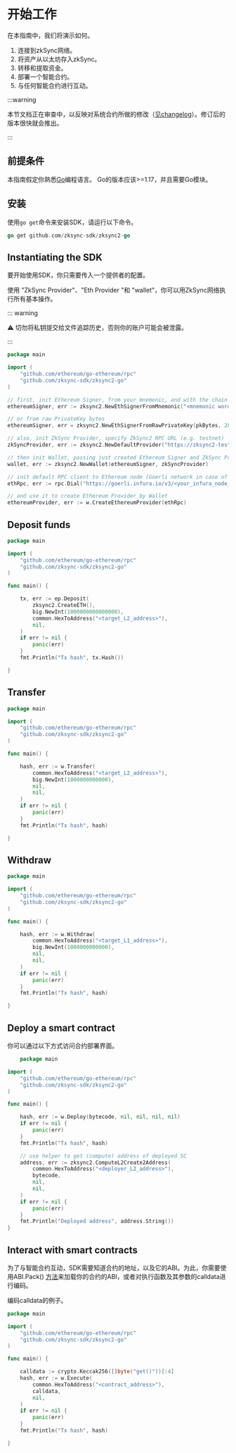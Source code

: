 # 开始工作

在本指南中，我们将演示如何。

1. 连接到zkSync网络。
2. 将资产从以太坊存入zkSync。
3. 转移和提取资金。
4. 部署一个智能合约。
5. 与任何智能合约进行互动。

:::warning

本节文档正在审查中，以反映对系统合约所做的修改（[见changelog](././dev/troubleshooting/changelog.md)）。修订后的版本很快就会推出。

:::

## 前提条件

本指南假定你熟悉[Go](https://go.dev/doc/)编程语言。
Go的版本应该>=1.17，并且需要Go模块。

## 安装

使用`go get`命令来安装SDK，请运行以下命令。

```go
go get github.com/zksync-sdk/zksync2-go
```

## Instantiating the SDK

要开始使用SDK，你只需要传入一个提供者的配置。

使用 "ZkSync Provider"、"Eth Provider "和 "wallet"，你可以用ZkSync网络执行所有基本操作。

::: warning

⚠️ 切勿将私钥提交给文件追踪历史，否则你的账户可能会被泄露。

:::

```go
package main

import (
    "github.com/ethereum/go-ethereum/rpc"
    "github.com/zksync-sdk/zksync2-go"
)

// first, init Ethereum Signer, from your mnemonic, and with the chain Id (in zkSync Era Testnet case, 280)
ethereumSigner, err := zksync2.NewEthSignerFromMnemonic("<mnemonic words>", 280)

// or from raw PrivateKey bytes
ethereumSigner, err = zksync2.NewEthSignerFromRawPrivateKey(pkBytes, 280)

// also, init ZkSync Provider, specify ZkSync2 RPC URL (e.g. testnet)
zkSyncProvider, err := zksync2.NewDefaultProvider("https://zksync2-testnet.zksync.dev")

// then init Wallet, passing just created Ethereum Signer and ZkSync Provider
wallet, err := zksync2.NewWallet(ethereumSigner, zkSyncProvider)

// init default RPC client to Ethereum node (Goerli network in case of ZkSync2 Era Testnet)
ethRpc, err := rpc.Dial("https://goerli.infura.io/v3/<your_infura_node_id>")

// and use it to create Ethereum Provider by Wallet
ethereumProvider, err := w.CreateEthereumProvider(ethRpc)
```

## Deposit funds

```go
package main

import (
    "github.com/ethereum/go-ethereum/rpc"
    "github.com/zksync-sdk/zksync2-go"
)

func main() {

    tx, err := ep.Deposit(
        zksync2.CreateETH(),
        big.NewInt(1000000000000000),
        common.HexToAddress("<target_L2_address>"),
        nil,
    )
    if err != nil {
        panic(err)
    }
    fmt.Println("Tx hash", tx.Hash())

}
```

## Transfer

```go
package main

import (
    "github.com/ethereum/go-ethereum/rpc"
    "github.com/zksync-sdk/zksync2-go"
)

func main() {

    hash, err := w.Transfer(
        common.HexToAddress("<target_L2_address>"),
        big.NewInt(1000000000000),
        nil,
        nil,
    )
    if err != nil {
        panic(err)
    }
    fmt.Println("Tx hash", hash)

}
```

## Withdraw

```go
package main

import (
    "github.com/ethereum/go-ethereum/rpc"
    "github.com/zksync-sdk/zksync2-go"
)

func main() {

    hash, err := w.Withdraw(
        common.HexToAddress("<target_L1_address>"),
        big.NewInt(1000000000000),
        nil,
        nil,
    )
    if err != nil {
        panic(err)
    }
    fmt.Println("Tx hash", hash)

}
```

## Deploy a smart contract

你可以通过以下方式访问合约部署界面。

```go
    package main

import (
    "github.com/ethereum/go-ethereum/rpc"
    "github.com/zksync-sdk/zksync2-go"
)

func main() {

    hash, err := w.Deploy(bytecode, nil, nil, nil, nil)
    if err != nil {
        panic(err)
    }
    fmt.Println("Tx hash", hash)

    // use helper to get (compute) address of deployed SC
    address, err := zksync2.ComputeL2Create2Address(
        common.HexToAddress("<deployer_L2_address>"),
        bytecode,
        nil,
        nil,
    )
    if err != nil {
        panic(err)
    }
    fmt.Println("Deployed address", address.String())
}
```

## Interact with smart contracts

为了与智能合约互动，SDK需要知道合约的地址，以及它的ABI。为此，你需要使用ABI.Pack() [方法](https://github.com/ethereum/go-ethereum/accounts/abi)来加载你的合约的ABI，或者对执行函数及其参数的calldata进行编码。

编码calldata的例子。

```go
package main

import (
    "github.com/ethereum/go-ethereum/rpc"
    "github.com/zksync-sdk/zksync2-go"
)

func main() {

    calldata := crypto.Keccak256([]byte("get()"))[:4]
    hash, err := w.Execute(
        common.HexToAddress("<contract_address>"),
        calldata,
        nil,
    )
    if err != nil {
        panic(err)
    }
    fmt.Println("Tx hash", hash)

}
```
